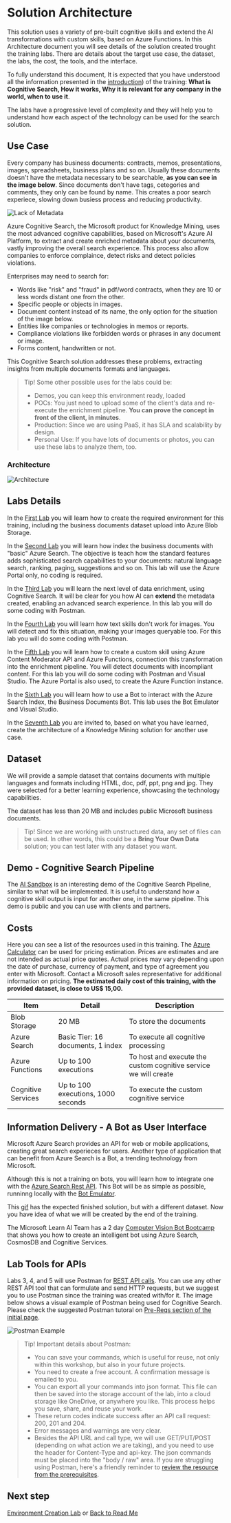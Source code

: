 # Solution Architecture

This solution uses a variety of pre-built cognitive skills and extend the AI transformations with custom skills, based on Azure Functions. In this Architecture document you will see details of the solution created trought the training labs. There are details about the target use case, the dataset, the labs, the cost, the tools, and the interface.

To fully understand this document, It is expected that you have understood all the information presented in the [introduction](./Introduction.md)) of the training: **What is Cognitive Search, How it works, Why it is relevant for any company in the world, when to use it**.

The labs have a progressive level of complexity and they will help you to understand how each aspect of the technology can be used for the search solution.

## Use Case

Every company has business documents: contracts, memos, presentations, images, spreadsheets, business plans and so on. Usually these documents doesn't have the metadata necessary to be searchable, **as you can see in the image below**. Since documents don't have tags, cetegories and comments, they only can be found by name. This creates a poor search experiece, slowing down busiess process and reducing productivity.

![Lack of Metadata](./resources/images/sol-arch/no-meta.png)

Azure Cognitive Search, the Microsoft product for Knowledge Mining, uses the most advanced cognitive capabilities, based on Microsoft's Azure AI Platform, to extract and create enriched metadata about your documents, vastly improving the overall search experience. This process also allow companies to enforce complaince, detect risks and detect policies violations.

Enterprises may need to search for:

+ Words like "risk" and "fraud" in pdf/word contracts, when they are 10 or less words distant one from the other.
+ Specific people or objects in images.
+ Document content instead of its name, the only option for the situation of the image below.
+ Entities like companies or technologies in memos or reports.
+ Compliance violations like forbidden words or phrases in any document or image.
+ Forms content, handwritten or not.

This Cognitive Search solution addresses these problems, extracting insights from multiple documents formats and languages.

>Tip! Some other possible uses for the labs could be:
>
>+ Demos, you can keep this environment ready, loaded
>+ POCs: You just need to upload some of the client's data and re-execute the enrichment pipeline. **You can prove the concept in front of the client, in minutes**.
>+ Production: Since we are using PaaS, it has SLA and scalability by design.
>+ Personal Use: If you have lots of documents or photos, you can use these labs to analyze them, too.

### Architecture

![Architecture](./resources/images/sol-arch/architecture.png)

## Labs Details

In the [First Lab](./labs/lab-environment-creation.md) you will learn how to create the required environment for this training, including the business documents dataset upload into Azure Blob Storage.

In the [Second Lab](./labs/lab-azure-search.md) you will learn how index the business documents with "basic" Azure Search. The objective is teach how the standard features adds sophisticated search capabilities to your documents: natural language search, ranking, paging, suggestions and so on. This lab will use the Azure Portal only, no coding is required.

In the [Third Lab](./labs/lab-text-skills.md) you will learn the next level of data enrichment, using Cognitive Search. It will be clear for you how AI can **extend** the metadata created, enabling an advanced search experience. In this lab you will do some coding with Postman.

In the [Fourth Lab](./labs/lab-image-skills.md) you will learn how text skills don't work for images. You will detect and fix this situation, making your images queryable too. For this lab you will do some coding with Postman.

In the [Fifth Lab](./labs/lab-custom-skills.md) you will learn how to create a custom skill using Azure Content Moderator API and Azure Functions, connection this transformation into the enrichment pipeline. You will detect documents with incompliant content. For this lab you will do some coding with Postman and Visual Studio. The Azure Portal is also used, to create the Azure Function instance.

In the [Sixth Lab](./labs/lab-bot-business-documents.md) you will learn how to use a Bot to interact with the Azure Search Index, the Business Documents Bot. This lab uses the Bot Emulator and Visual Studio.

In the [Seventh Lab](./labs/lab-final-case.md) you are invited to, based on what you have learned, create the architecture of a Knowledge Mining solution for another use case.

## Dataset

We will provide a sample dataset that contains documents with multiple languages and formats including HTML, doc, pdf, ppt, png and jpg. They were selected for a better learning experience, showcasing the technology capabilities.

The dataset has less than 20 MB and includes public Microsoft business documents.

> Tip! Since we are working with unstructured data, any set of files can be used. In other words, this could be a **Bring Your Own Data** solution; you can test later with any dataset you want.  

## Demo - Cognitive Search Pipeline

The [AI Sandbox](https://text-analytics-demo-dev.azurewebsites.net/) is an interesting demo of the Cognitive Search Pipeline, similar to what will be implemented. It is useful to understand how a cognitive skill output is input for another one, in the same pipeline.
This demo is public and you can use with clients and partners.

## Costs

Here you can see a list of the resources used in this training. The [Azure Calculator](https://azure.microsoft.com/en-us/pricing/calculator/) can be used for pricing estimation.
Prices are estimates and are not intended as actual price quotes. Actual prices may vary depending upon the date of purchase, currency of payment, and type of agreement you enter with Microsoft. Contact a Microsoft sales representative for additional information on pricing.
**The estimated daily cost of this training, with the provided dataset, is close to US$ 15,00.**  

| Item | Detail | Description
|-------|----------|----------|
| Blob Storage | 20 MB |To store the documents |
| Azure Search | Basic Tier: 16 documents, 1 index | To execute all cognitive processing |
| Azure Functions | Up to 100 executions| To host and execute the custom cognitive service we will create |
| Cognitive Services | Up to 100 executions, 1000 seconds | To execute the custom cognitive service |

## Information Delivery - A Bot as User Interface

Microsoft Azure Search provides an API for web or mobile applications, creating great search experieces for users. Another type of application that can benefit from Azure Search is a Bot, a trending technology from Microsoft.

Although this is not a training on bots, you will learn how to integrate one with the  [Azure Search Rest API](https://docs.microsoft.com/en-us/azure/search/search-query-rest-api). This Bot will be as simple as possible, runninng locally with the [Bot Emulator](https://github.com/Microsoft/BotFramework-Emulator).

This [gif](./resources/images/sol-arch/retrieving-cognitive-attrributes.gif) has the expected finished solution, but with a different dataset. Now you have idea of what we will be created by the end of the training.

The Microsoft Learn AI Team has a 2 day [Computer Vision Bot Bootcamp](https://azure.github.io/LearnAI-Bootcamp/emergingaidev_bootcamp) that shows you how to create an intelligent bot using Azure Search, CosmosDB and Cognitive Services.

## Lab Tools for APIs

Labs 3, 4, and 5 will use Postman for [REST API calls](https://docs.microsoft.com/en-us/azure/search/search-fiddler). You can use any other REST API tool that can formulate and send HTTP requests, but we suggest you to use Postman since the training was created with/for it. The image below shows a visual example of Postman being used for Cognitive Search. Please check the suggested Postman tutoral on [Pre-Reqs section of the initial page](./readme.md).

![Postman Example](./resources/images/sol-arch/postman.png)

> Tip! Important details about Postman:
> + You can save your commands, which is useful for reuse, not only within this workshop, but also in your future projects.
> + You need to create a free account. A confirmation message is emailed to you.
> + You can export all your commands into json format. This file can then be saved into the storage account of the lab, into a cloud storage like OneDrive, or anywhere you like. This process helps you save, share, and reuse your work.
> + These return codes indicate success after an API call request: 200, 201 and 204.
> + Error messages and warnings are very clear.
> + Besides the API URL and call type, we will use GET/PUT/POST (depending on what action we are taking), and you need to use the header for Content-Type and api-key. The json commands must be placed into the "body / raw" area. If you are struggling using Postman, here's a friendly reminder to [review the resource from the prerequisites](https://docs.microsoft.com/en-us/azure/search/search-fiddler).

## Next step

[Environment Creation Lab](./labs/lab-environment-creation.md) or [Back to Read Me](./README.md)